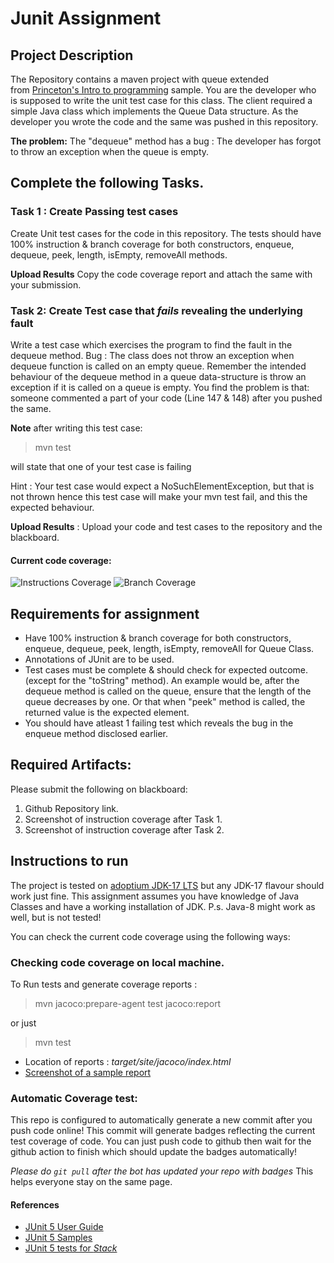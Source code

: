 # Junit Assignment
## Project Description

The Repository contains a maven project with queue extended from [Princeton's Intro to programming](https://introcs.cs.princeton.edu/java/43stack/) sample.
You are the developer who is supposed to write the unit test case for this class.
The client required a simple Java class which implements the Queue Data structure. As the developer you wrote the code and the same was pushed in this repository.

**The problem:** The "dequeue" method has a bug : The developer has forgot to throw an exception when the queue is empty.

## Complete the following Tasks.
### Task 1 : Create Passing test cases
Create Unit test cases for the code in this repository. The tests should have 100% instruction & branch coverage for both constructors, enqueue, dequeue, peek, length, isEmpty, removeAll methods.

**Upload Results** Copy the code coverage report and attach the same with your submission.


### Task 2:  Create Test case that *fails* revealing the underlying fault
Write a test case which exercises the program to find the fault in the dequeue method. 
Bug : The class does not throw an exception when dequeue function is called on an empty queue. Remember the intended behaviour of the dequeue method in a queue data-structure is throw an exception if it is called on a queue is empty. You find the problem is that: someone commented a part of your code (Line 147 & 148) after you pushed the same.

**Note** after writing this test case: 

> mvn test

will state that one of your test case is failing

Hint : Your test case would expect a NoSuchElementException, but that is not thrown hence this test case will make your mvn test fail, and this the expected behaviour.

**Upload Results** : Upload your code and test cases to the repository and the blackboard.


#### Current code coverage: 
![Instructions Coverage](.github/badges/jacoco.svg "Instructions Coverage Jacoco")
![Branch Coverage](.github/badges/branches.svg "Branch Coverage Jacoco")

## Requirements for assignment

* Have 100% instruction & branch coverage for both constructors, enqueue, dequeue, peek, length, isEmpty, removeAll for Queue Class.
* Annotations of JUnit are to be used.
* Test cases must be complete & should check for expected outcome. (except for the "toString" method). An example would be, after the dequeue method is called on the queue, ensure that the length of the queue decreases by one. Or that when "peek" method is called, the returned value is the expected element.
* You should have atleast 1 failing test which reveals the bug in the enqueue method disclosed earlier.

## Required Artifacts:
Please submit the following on blackboard:
1. Github Repository link.
2. Screenshot of instruction coverage after Task 1.
3. Screenshot of instruction coverage after Task 2.
   
## Instructions to run
The project is tested on [adoptium JDK-17 LTS](https://adoptium.net) but any JDK-17 flavour should work just fine.
This assignment assumes you have knowledge of Java Classes and have a working installation of JDK. P.s. Java-8 might work as well, but is not tested!


You can check the current code coverage using the following ways:
### Checking code coverage on local machine.
To Run tests and generate coverage reports :

> mvn jacoco:prepare-agent test jacoco:report

or just 

> mvn test
* Location of reports : *target/site/jacoco/index.html*
* [Screenshot of a sample report](https://github.com/ninadpchaudhari/JUnit-Assignment/blob/master/jacoco-report-sample.png?raw=true) 

### Automatic Coverage test: 
This repo is configured to automatically generate a new commit after you push code online!
This commit will generate badges reflecting the current test coverage of code.
You can just push code to github then wait for the github action to finish
which should update the badges automatically! 

*Please do `git pull` after the bot has updated your repo with badges*
This helps everyone stay on the same page.


#### References
* [JUnit 5 User Guide](https://junit.org/junit5/docs/current/user-guide)
* [JUnit 5 Samples](https://github.com/junit-team/junit5-samples)
* [JUnit 5 tests for *Stack*](https://github.com/junit-team/junit5/blob/master/documentation/src/test/java/example/TestingAStackDemo.java)
